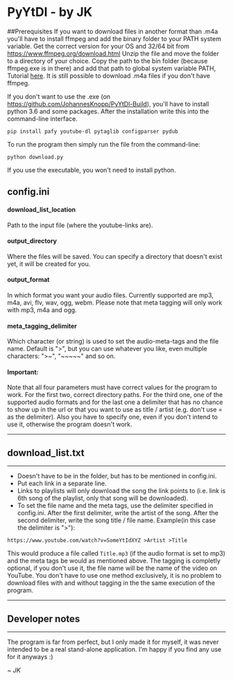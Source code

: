 # PyYtDl - by JK
##Prerequisites
If you want to download files in another format than .m4a you'll have to install ffmpeg and add the binary folder to your PATH system variable. Get the correct version for your OS and 32/64 bit from https://www.ffmpeg.org/download.html
Unzip the file and move the folder to a directory of your choice. Copy the path to the bin folder (because ffmpeg.exe is in there) and add that path to global system variable PATH, Tutorial [here](https://www.nextofwindows.com/how-to-addedit-environment-variables-in-windows-7).
It is still possible to download .m4a files if you don't have ffmpeg.

If you  don't want to use the .exe (on https://github.com/JohannesKnopp/PyYtDl-Build), you'll have to install python 3.6 and some packages. After the installation write this into the command-line interface.
```commandline
pip install pafy youtube-dl pytaglib configparser pydub
```
To run the program then simply run the file from the command-line:
```commandline
python download.py
```
If you use the executable, you won't need to install python.
## config.ini
#### download_list_location
Path to the input file (where the youtube-links are).
#### output_directory
Where the files will be saved.
You can specify a directory that doesn't exist yet, it will be created for you.
#### output_format
In which format you want your audio files. Currently supported are mp3, m4a, avi, flv, wav, ogg, webm.
Please note that meta tagging will only work with mp3, m4a and ogg.
#### meta_tagging_delimiter
Which character (or string) is used to set the audio-meta-tags and the file name. Default is ">", but you can use whatever you like, even multiple characters: ">~", "~~~~~" and so on.
#### Important:
Note that all four parameters must have correct values for the program to work. For the first two, correct directory paths. For the third one, one of the supported audio formats and for the last one a delimiter that has no chance to show up in the url or that you want to use as title / artist (e.g. don't use = as the delimiter). Also you have to specify one, even if you don't intend to use it, otherwise the program doesn't work.

---
## download_list.txt
---

- Doesn't have to be in the folder, but has to be mentioned in config.ini.
- Put each link in a separate line.
- Links to playlists will only download the song the link points to (i.e. link is 6th song of the playlist, only that song will be downloaded).
- To set the file name and the meta tags, use the delimiter specified in config.ini. After the first delimiter, write the artist of the song. After the second delimiter, write the song title / file name.
Example(in this case the delimiter is ">"):
```
https://www.youtube.com/watch?v=SomeYtIdXYZ >Artist >Title
```
This would produce a file called `Title.mp3` (if the audio format is set to mp3) and the meta tags be would as mentioned  above.
The tagging is completly optional, if you don't use it, the file name will be the name of the video on YouTube.
You don't have to use one method exclusively, it is no problem to download files with and without tagging in the the same execution of the program.

---
## Developer notes
---

The program is far from perfect, but I only made it for myself, it was never intended to be a real stand-alone application. I'm happy if you find any use for it anyways :)

_~ JK_